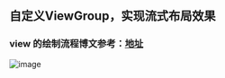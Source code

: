 ## 自定义ViewGroup，实现流式布局效果

### view 的绘制流程博文参考：[地址](https://blog.csdn.net/yan13507001470/article/details/121965520)

![image](https://user-images.githubusercontent.com/26439413/151204434-b212e28d-1536-4754-89d6-7c93be5a44b2.png)
